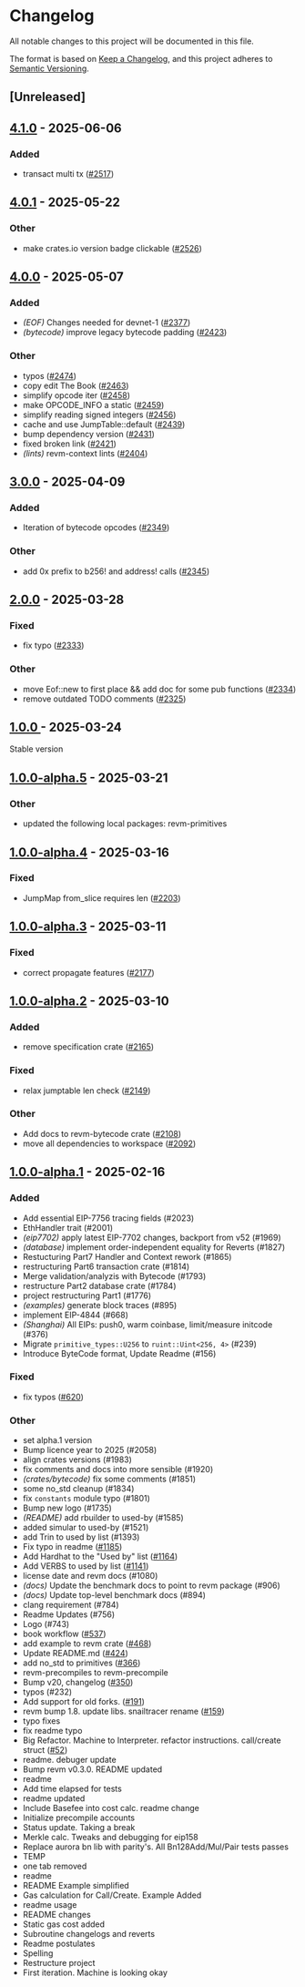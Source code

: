 # Changelog

All notable changes to this project will be documented in this file.

The format is based on [Keep a Changelog](https://keepachangelog.com/en/1.0.0/),
and this project adheres to [Semantic Versioning](https://semver.org/spec/v2.0.0.html).

## [Unreleased]

## [4.1.0](https://github.com/bluealloy/revm/compare/revm-bytecode-v4.0.1...revm-bytecode-v4.1.0) - 2025-06-06

### Added

- transact multi tx ([#2517](https://github.com/bluealloy/revm/pull/2517))

## [4.0.1](https://github.com/bluealloy/revm/compare/revm-bytecode-v4.0.0...revm-bytecode-v4.0.1) - 2025-05-22

### Other

- make crates.io version badge clickable ([#2526](https://github.com/bluealloy/revm/pull/2526))

## [4.0.0](https://github.com/bluealloy/revm/compare/revm-bytecode-v3.0.0...revm-bytecode-v4.0.0) - 2025-05-07

### Added

- *(EOF)* Changes needed for devnet-1 ([#2377](https://github.com/bluealloy/revm/pull/2377))
- *(bytecode)* improve legacy bytecode padding ([#2423](https://github.com/bluealloy/revm/pull/2423))

### Other

- typos ([#2474](https://github.com/bluealloy/revm/pull/2474))
- copy edit The Book ([#2463](https://github.com/bluealloy/revm/pull/2463))
- simplify opcode iter ([#2458](https://github.com/bluealloy/revm/pull/2458))
- make OPCODE_INFO a static ([#2459](https://github.com/bluealloy/revm/pull/2459))
- simplify reading signed integers ([#2456](https://github.com/bluealloy/revm/pull/2456))
- cache and use JumpTable::default ([#2439](https://github.com/bluealloy/revm/pull/2439))
- bump dependency version ([#2431](https://github.com/bluealloy/revm/pull/2431))
- fixed broken link ([#2421](https://github.com/bluealloy/revm/pull/2421))
- *(lints)* revm-context lints ([#2404](https://github.com/bluealloy/revm/pull/2404))

## [3.0.0](https://github.com/bluealloy/revm/compare/revm-bytecode-v2.0.0...revm-bytecode-v3.0.0) - 2025-04-09

### Added

- Iteration of bytecode opcodes ([#2349](https://github.com/bluealloy/revm/pull/2349))

### Other

- add 0x prefix to b256! and address! calls ([#2345](https://github.com/bluealloy/revm/pull/2345))

## [2.0.0](https://github.com/bluealloy/revm/compare/revm-bytecode-v1.0.0...revm-bytecode-v2.0.0) - 2025-03-28

### Fixed

- fix typo ([#2333](https://github.com/bluealloy/revm/pull/2333))

### Other

- move Eof::new to first place && add doc for some pub functions ([#2334](https://github.com/bluealloy/revm/pull/2334))
- remove outdated TODO comments ([#2325](https://github.com/bluealloy/revm/pull/2325))

## [1.0.0 ](https://github.com/bluealloy/revm/compare/revm-bytecode-v1.0.0-alpha.5...revm-bytecode-v1.0.0) - 2025-03-24

Stable version

## [1.0.0-alpha.5](https://github.com/bluealloy/revm/compare/revm-bytecode-v1.0.0-alpha.4...revm-bytecode-v1.0.0-alpha.5) - 2025-03-21

### Other

- updated the following local packages: revm-primitives

## [1.0.0-alpha.4](https://github.com/bluealloy/revm/compare/revm-bytecode-v1.0.0-alpha.3...revm-bytecode-v1.0.0-alpha.4) - 2025-03-16

### Fixed

- JumpMap from_slice requires len ([#2203](https://github.com/bluealloy/revm/pull/2203))

## [1.0.0-alpha.3](https://github.com/bluealloy/revm/compare/revm-bytecode-v1.0.0-alpha.2...revm-bytecode-v1.0.0-alpha.3) - 2025-03-11

### Fixed

- correct propagate features ([#2177](https://github.com/bluealloy/revm/pull/2177))

## [1.0.0-alpha.2](https://github.com/bluealloy/revm/compare/revm-bytecode-v1.0.0-alpha.1...revm-bytecode-v1.0.0-alpha.2) - 2025-03-10

### Added

- remove specification crate ([#2165](https://github.com/bluealloy/revm/pull/2165))

### Fixed

- relax jumptable len check ([#2149](https://github.com/bluealloy/revm/pull/2149))

### Other

- Add docs to revm-bytecode crate ([#2108](https://github.com/bluealloy/revm/pull/2108))
- move all dependencies to workspace ([#2092](https://github.com/bluealloy/revm/pull/2092))

## [1.0.0-alpha.1](https://github.com/bluealloy/revm/releases/tag/revm-bytecode-v1.0.0-alpha.1) - 2025-02-16

### Added

- Add essential EIP-7756 tracing fields (#2023)
- EthHandler trait (#2001)
- *(eip7702)* apply latest EIP-7702 changes, backport from v52 (#1969)
- *(database)* implement order-independent equality for Reverts (#1827)
- Restucturing Part7 Handler and Context rework (#1865)
- restructuring Part6 transaction crate (#1814)
- Merge validation/analyzis with Bytecode (#1793)
- restructure Part2 database crate (#1784)
- project restructuring Part1 (#1776)
- *(examples)* generate block traces (#895)
- implement EIP-4844 (#668)
- *(Shanghai)* All EIPs: push0, warm coinbase, limit/measure initcode (#376)
- Migrate `primitive_types::U256` to `ruint::Uint<256, 4>` (#239)
- Introduce ByteCode format, Update Readme (#156)

### Fixed

- fix typos ([#620](https://github.com/bluealloy/revm/pull/620))

### Other

- set alpha.1 version
- Bump licence year to 2025 (#2058)
- align crates versions (#1983)
- fix comments and docs into more sensible (#1920)
- *(crates/bytecode)* fix some comments (#1851)
- some no_std cleanup (#1834)
- fix `constants` module typo (#1801)
- Bump new logo (#1735)
- *(README)* add rbuilder to used-by (#1585)
- added simular to used-by (#1521)
- add Trin to used by list (#1393)
- Fix typo in readme ([#1185](https://github.com/bluealloy/revm/pull/1185))
- Add Hardhat to the "Used by" list ([#1164](https://github.com/bluealloy/revm/pull/1164))
- Add VERBS to used by list ([#1141](https://github.com/bluealloy/revm/pull/1141))
- license date and revm docs (#1080)
- *(docs)* Update the benchmark docs to point to revm package (#906)
- *(docs)* Update top-level benchmark docs (#894)
- clang requirement (#784)
- Readme Updates (#756)
- Logo (#743)
- book workflow ([#537](https://github.com/bluealloy/revm/pull/537))
- add example to revm crate ([#468](https://github.com/bluealloy/revm/pull/468))
- Update README.md ([#424](https://github.com/bluealloy/revm/pull/424))
- add no_std to primitives ([#366](https://github.com/bluealloy/revm/pull/366))
- revm-precompiles to revm-precompile
- Bump v20, changelog ([#350](https://github.com/bluealloy/revm/pull/350))
- typos (#232)
- Add support for old forks. ([#191](https://github.com/bluealloy/revm/pull/191))
- revm bump 1.8. update libs. snailtracer rename ([#159](https://github.com/bluealloy/revm/pull/159))
- typo fixes
- fix readme typo
- Big Refactor. Machine to Interpreter. refactor instructions. call/create struct ([#52](https://github.com/bluealloy/revm/pull/52))
- readme. debuger update
- Bump revm v0.3.0. README updated
- readme
- Add time elapsed for tests
- readme updated
- Include Basefee into cost calc. readme change
- Initialize precompile accounts
- Status update. Taking a break
- Merkle calc. Tweaks and debugging for eip158
- Replace aurora bn lib with parity's. All Bn128Add/Mul/Pair tests passes
- TEMP
- one tab removed
- readme
- README Example simplified
- Gas calculation for Call/Create. Example Added
- readme usage
- README changes
- Static gas cost added
- Subroutine changelogs and reverts
- Readme postulates
- Spelling
- Restructure project
- First iteration. Machine is looking okay
